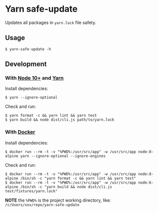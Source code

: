 # Yarn safe-update

Updates all packages in `yarn.lock` file safety.

## Usage

    $ yarn-safe-update -h

## Development

### With [Node 10+](https://nodejs.org) and [Yarn](https://classic.yarnpkg.com/en)

Install dependencies:

    $ yarn --ignore-optional

Check and run:

    $ yarn format -c && yarn lint && yarn test
    $ yarn build && node dist/cli.js path/to/yarn.lock

### With [Docker](https://www.docker.com)

Install dependencies:

    $ docker run --rm -t -v "%PWD%:/usr/src/app" -w /usr/src/app node:8-alpine yarn --ignore-optional --ignore-engines

Check and run:

    $ docker run --rm -t -v "%PWD%:/usr/src/app" -w /usr/src/app node:8-alpine /bin/sh -c "yarn format -c && yarn lint && yarn test"
    $ docker run --rm -t -v "%PWD%:/usr/src/app" -w /usr/src/app node:6-alpine /bin/sh -c "yarn build && node dist/cli.js test/fixtures/yarn.lock"

**NOTE** the `%PWD%` is the project working directory, like: `/c/Users/xxx/repo/yarn-safe-update`
